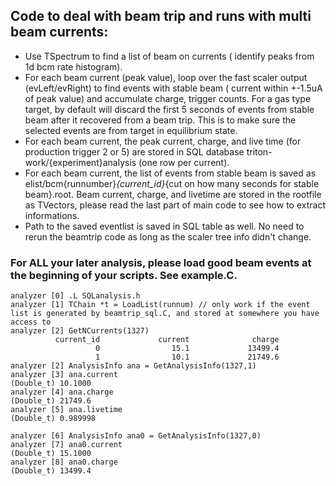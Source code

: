 ## Code to deal with beam trip and runs with multi beam currents:
* Use TSpectrum to find a list of beam on currents ( identify peaks from 1d bcm rate histogram).
* For each beam current (peak value), loop over the fast scaler output (evLeft/evRight) to find events with stable beam ( current within +-1.5uA of peak value) and accumulate charge, trigger counts. For a gas type target, by default will discard the first 5 seconds of events from stable beam after it recovered from a beam trip. This is to make sure the selected events are from target in equilibrium state.
* For each beam current, the peak current, charge, and live time (for production trigger 2 or 5) are stored in SQL database triton-work/{experiment}analysis (one row per current).
* For each beam current, the list of events from stable beam is saved as elist/bcm{runnumber}_{current_id}_{cut on how many seconds for stable beam}.root. Beam current, charge, and livetime are stored in the rootfile as TVectors, please read the last part of main code to see how to extract informations. 
* Path to the saved eventlist is saved in SQL table as well. No need to rerun the beamtrip code as long as the scaler tree info didn't change.  

### For ALL your later analysis, please load good beam events at the beginning of your scripts. See example.C.

```
analyzer [0] .L SQLanalysis.h 
analyzer [1] TChain *t = LoadList(runnum) // only work if the event list is generated by beamtrip_sql.C, and stored at somewhere you have access to
analyzer [2] GetNCurrents(1327)
          current_id             current              charge
                   0                15.1             13499.4
                   1                10.1             21749.6
analyzer [2] AnalysisInfo ana = GetAnalysisInfo(1327,1)
analyzer [3] ana.current 
(Double_t) 10.1000
analyzer [4] ana.charge 
(Double_t) 21749.6
analyzer [5] ana.livetime 
(Double_t) 0.989998

analyzer [6] AnalysisInfo ana0 = GetAnalysisInfo(1327,0)
analyzer [7] ana0.current 
(Double_t) 15.1000
analyzer [8] ana0.charge 
(Double_t) 13499.4

```
